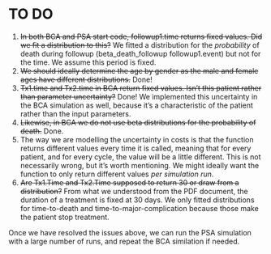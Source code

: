# TO DO

1. <s>In both BCA and PSA start code, followup1.time returns fixed values. Did we fit a distribution to this?</s> We fitted a distribution for the *probability* of death during followup (beta_death_followup followup1.event) but not for the time. We assume this period is fixed.
2. <s>We should ideally determine the age by gender as the male and female ages have different distributions.</s> Done!
3. <s>Tx1.time and Tx2.time in BCA return fixed values. Isn’t this patient rather than parameter uncertainty?</s> Done! We implemented this uncertainty in the BCA simulation as well, because it’s a characteristic of the patient rather than the input parameters.
4. <s>Likewise, in BCA we do not use beta distributions for the probability of death.</s> Done.
5. The way we are modelling the uncertainty in costs is that the function returns different values every time it is called, meaning that for every patient, and for every cycle, the value will be a little different. This is not necessarily wrong, but it’s worth mentioning. We might ideally want the function to only return different values  *per simulation run*. 
6. <s>Are Tx1.Time and Tx2.Time supposed to return 30 or draw from a distribution?</s> From what we understood from the PDF document, the duration of a treatment is fixed at 30 days. We only fitted distributions for time-to-death and time-to-major-complication because those make the patient stop treatment.

Once we have resolved the issues above, we can run the PSA simulation with a large number of runs, and repeat the BCA similation if needed.
